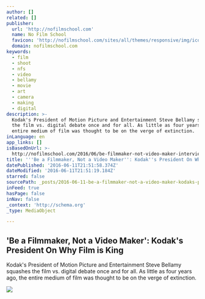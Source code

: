 ```yaml
---
author: []
related: []
publisher:
  url: 'http://nofilmschool.com'
  name: No Film School
  favicon: 'http://nofilmschool.com/sites/all/themes/responsive/img/icons/favicon.ico'
  domain: nofilmschool.com
keywords:
  - film
  - shoot
  - nfs
  - video
  - bellamy
  - movie
  - art
  - camera
  - making
  - digital
description: >-
  Kodak's President of Motion Picture and Entertainment Steve Bellamy squashes
  the film vs. digital debate once and for all. As little as four years ago, the
  entire medium of film was thought to be on the verge of extinction.
inLanguage: en
app_links: []
isBasedOnUrl: >-
  http://nofilmschool.com/2016/06/be-filmmaker-not-video-maker-interview-kodak-president-motion-picture-and-entertainment
title: '''Be a Filmmaker, Not a Video Maker'': Kodak''s President On Why Film is King'
datePublished: '2016-06-11T21:51:58.374Z'
dateModified: '2016-06-11T21:51:19.184Z'
starred: false
sourcePath: _posts/2016-06-11-be-a-filmmaker-not-a-video-maker-kodaks-president-on-wh.md
inFeed: true
hasPage: false
inNav: false
_context: 'http://schema.org'
_type: MediaObject

---
```

<article style=""><h1>'Be a Filmmaker, Not a Video Maker': Kodak's President On Why Film is King</h1><p>Kodak's President of Motion Picture and Entertainment Steve Bellamy squashes the film vs. digital debate once and for all. As little as four years ago, the entire medium of film was thought to be on the verge of extinction.</p><img src="http://nofilmschool.com/sites/default/files/styles/facebook/public/screen-shot-2012-08-17-at-10.33.24-am_0.png?itok=ivJHW2lc" /></article>